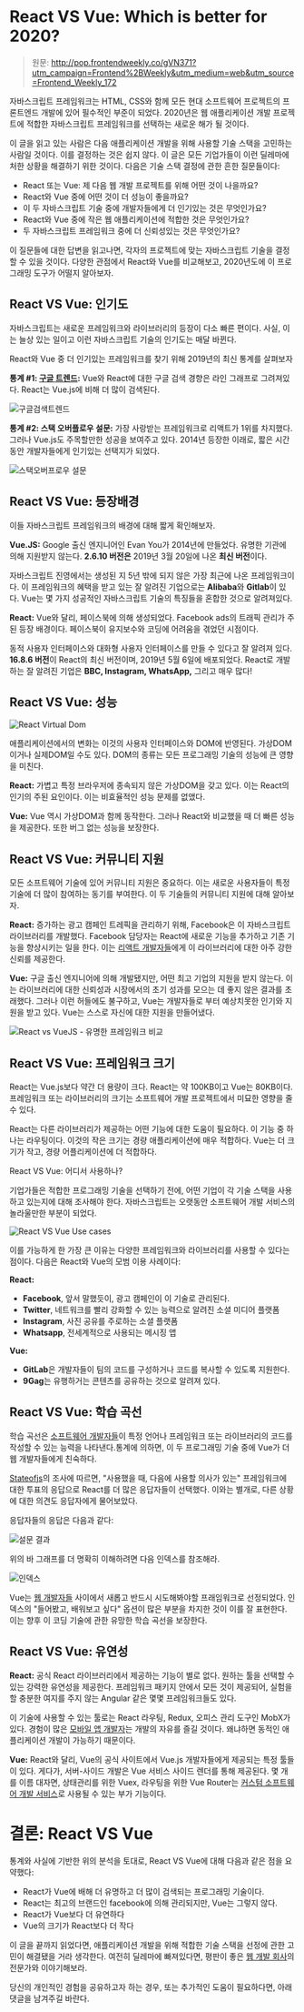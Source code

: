 # React VS Vue: Which is better for 2020?

> 원문: http://pop.frontendweekly.co/gVN371?utm_campaign=Frontend%2BWeekly&utm_medium=web&utm_source=Frontend_Weekly_172

자바스크립트 프레임워크는 HTML, CSS와 함께 모든 현대 소프트웨어 프로젝트의 프론트엔드 개발에 있어 필수적인 부준이 되었다. 2020년은 웹 애플리케이션 개발 프로젝트에 적합한 자바스크립트 프레임워크를 선택하는 새로운 해가 될 것이다.

이 글을 읽고 있는 사람은 다음 애플리케이션 개발을 위해 사용할 기술 스택을 고민하는 사람일 것이다. 이를 결정하는 것은 쉽지 않다. 이 글은 모든 기업가들이 이런 딜레마에 처한 상황을 해결하기 위한 것이다. 다음은 기술 스택 결정에 관한 흔한 질문들이다:

- React 또는 Vue: 제 다음 웹 개발 프로젝트를 위해 어떤 것이 나을까요?
- React와 Vue 중에 어떤 것이 더 성능이 좋을까요?
- 이 두 자바스크립트 기술 중에 개발자들에게 더 인기있는 것은 무엇인가요?
- React와 Vue 중에 작은 웹 애플리케이션에 적합한 것은 무엇인가요?
- 두 자바스크립트 프레임워크 중에 더 신뢰성있는 것은 무엇인가요?

이 질문들에 대한 답변을 읽고나면, 각자의 프로젝트에 맞는 자바스크립트 기술을 결정할 수 있을 것이다. 다양한 관점에서 React와 Vue를 비교해보고, 2020년도에 이 프로그래밍 도구가 어떨지 알아보자.

## React VS Vue: 인기도

자바스크립트는 새로운 프레임워크와 라이브러리의 등장이 다소 빠른 편이다. 사실, 이는 늘상 있는 일이고 이런 자바스크립트 기술의 인기도는 매달 바뀐다.

React와 Vue 중 더 인기있는 프레임워크를 찾기 위해 2019년의 최신 통계를 살펴보자

**통계 #1: [구글 트렌드](https://trends.google.com/trends/explore?cat=31&q=Vue.js,React,Angular):** Vue와 React에 대한 구글 검색 경향은 라인 그래프로 그려져있다. React는 Vue.js에 비해 더 많이 검색된다.

![구글검색트렌드](https://miro.medium.com/max/1439/0*IVP5gCRIMBGf657U)

**통계 #2: 스택 오버플로우 설문:** 가장 사랑받는 프레임워크로 리액트가 1위를 차지했다. 그러나 Vue.js도 주목할만한 성공을 보여주고 있다. 2014년 등장한 이래로, 짧은 시간 동안 개발자들에게 인기있는 선택지가 되었다. 

![스택오버프로우 설문](https://miro.medium.com/max/878/0*fTt0ofBEXi9tMFqS)

## React VS Vue: 등장배경

이들 자바스크립트 프레임워크의 배경에 대해 짧게 확인해보자.

**Vue.JS:** Google 출신 엔지니어인 Evan You가 2014년에 만들었다. 유명한 기관에 의해 지원받지 않는다. **2.6.10 버전은** 2019년 3월 20일에 나온 **최신 버전**이다.

자바스크립트 진영에서는 생성된 지 5년 밖에 되지 않은 가장 최근에 나온 프레임워크이다. 이 프레임워크의 혜택을 받고 있는 잘 알려진 기업으로는 **Alibaba**와 **Gitlab**이 있다. Vue는 몇 가지 성공적인 자바스크립트 기술의 특징들을 혼합한 것으로 알려져있다.

**React:** Vue와 달리, 페이스북에 의해 생성되었다. Facebook ads의 트래픽 관리가 주된 등장 배경이다. 페이스북이 유지보수와 코딩에 어려움을 겪었던 시점이다.

동적 사용자 인터페이스와 대화형 사용자 인터페이스를 만들 수 있다고 잘 알려져 있다. **16.8.6 버전**이 React의 최신 버전이며, 2019년 5월 6일에 배포되었다. React로 개발하는 잘 알려진 기업은 **BBC, Instagram, WhatsApp,** 그리고 매우 많다!

## React VS Vue: 성능

![React Virtual Dom](https://miro.medium.com/max/1349/0*7rnrDzfyyzbxd1pv)

애플리케이션에서의 변화는 이것의 사용자 인터페이스와 DOM에 반영된다. 가상DOM이거나 실제DOM일 수도 있다. DOM의 종류는 모든 프로그래밍 기술의 성능에 큰 영향을 미친다.

**React:** 가볍고 특정 브라우저에 종속되지 않은 가상DOM을 갖고 있다. 이는 React의 인기의 주된 요인이다. 이는 비효율적인 성능 문제를 없앴다.

**Vue:** Vue 역시 가상DOM과 함께 동작한다. 그러나 React와 비교했을 때 더 빠른 성능을 제공한다. 또한 버그 없는 성능을 보장한다.

## React VS Vue: 커뮤니티 지원

모든 소프트웨어 기술에 있어 커뮤니티 지원은 중요하다. 이는 새로운 사용자들이 특정 기술에 더 많이 참여하는 동기를 부여한다. 이 두 기술들의 커뮤니티 지원에 대해 알아보자.

**React:** 증가하는 광고 캠페인 트레픽을 관리하기 위해, Facebook은 이 자바스크립트 라이브러리를 개발했다. Facebook 담당자는 React에 새로운 기능을 추가하고 기존 기능을 향상시키는 일을 한다. 이는 [리액트 개발자들](https://www.pixelcrayons.com/hire-react-developers?utm_source=TBS&utm_medium=Patricia)에게 이 라이브러리에 대한 아주 강한 신뢰를 제공한다.

**Vue:** 구글 출신 엔지니어에 의해 개발됐지만, 어떤 최고 기업의 지원을 받지 않는다. 이는 라이브러리에 대한 신뢰성과 시장에서의 초기 성과를 모으는 데 좋지 않은 결과를 초래했다. 그러나 이런 허들에도 불구하고, Vue는 개발자들로 부터 예상치못한 인기와 지원을 받고 있다. Vue는 스스로 자신에 대한 지원을 만들어냈다.

![React vs VueJS - 유명한 프레임워크 비교](https://miro.medium.com/max/1000/0*y9hc6MyMYpdaTKui)

## React VS Vue: 프레임워크 크기

React는 Vue.js보다 약간 더 용량이 크다. React는 약 100KB이고 Vue는 80KB이다. 프레임워크 또는 라이브러리의 크기는 소프트웨어 개발 프로젝트에서 미묘한 영향을 줄 수 있다.

React는 다른 라이브러리가 제공하는 어떤 기능에 대한 도움이 필요하다. 이 기능 중 하나는 라우팅이다. 이것의 작은 크기는 경량 애플리케이션에 매우 적합하다. Vue는 더 크기가 작고, 경량 어플리케이션에 더 적합하다.

React VS Vue: 어디서 사용하나?

기업가들은 적합한 프로그래밍 기술을 선택하기 전에, 어떤 기업이 각 기술 스택을 사용하고 있는지에 대해 조사해야 한다. 자바스크립트는 오랫동안 소프트웨어 개발 서비스의 놀라울만한 부분이 되었다.  

![React VS Vue Use cases](https://miro.medium.com/max/2000/0*nRwTjNlY-YkDyMlM)

이를 가능하게 한 가장 큰 이유는 다양한 프레임워크와 라이브러리를 사용할 수 있다는 점이다. 다음은 React와 Vue의 모범 이용 사례이다:

**React:**

* **Facebook**, 앞서 말했듯이, 광고 캠페인이 이 기술로 관리된다.
* **Twitter**, 네트워크를 빨리 강화할 수 있는 능력으로 알려진 소셜 미디어 플랫폼
* **Instagram**, 사진 공유를 주로하는 소셜 플랫폼
* **Whatsapp**, 전세계적으로 사용되는 메시징 앱

**Vue:**

* **GitLab**은 개발자들이 팀의 코드를 구성하거나 코드를 복사할 수 있도록 지원한다.
* **9Gag**는 유행하거는 콘텐츠를 공유하는 것으로 알려져 있다.

## React VS Vue: 학습 곡선

학습 곡선은 [소프트웨어 개발자들](https://www.pixelcrayons.com/hire-software-developers?utm_source=TBS&utm_medium=Patricia)이 특정 언어나 프레임워크 또는 라이브러리의 코드를 작성할 수 있는 능력을 나타낸다.통계에 의하면, 이 두 프로그래밍 기술 중에 Vue가 더 웹 개발자들에게 친숙하다.

[Stateofjs](https://2018.stateofjs.com/front-end-frameworks/overview/)의 조사에 따르면, "사용했을 때, 다음에 사용할 의사가 있는" 프레임워크에 대한 투표의 응답으로 React를 더 많은 응답자들이 선택했다. 이와는 별개로, 다른 상황에 대한 의견도 응답자에게 물어보았다. 

응답자들의 응답은 다음과 같다:

![설문 결과](https://miro.medium.com/max/625/0*akC7-Lnl1mKnUPfc)

위의 바 그래프를 더 명확히 이해하려면 다음 인덱스를 참조해라.

![인덱스](https://miro.medium.com/max/296/0*1s5dnKTSi-bBnsBp)

Vue는 [웹 개발자들](https://www.pixelcrayons.com/hire-web-developers?utm_source=TBS&utm_medium=Patricia) 사이에서 새롭고 반드시 시도해봐야할 프래임워크로 선정되었다. 인덱스의 "들어봤고, 배워보고 싶다" 옵션이 많은 부분을 차지한 것이 이를 잘 표현한다. 이는 향후 이 코딩 기술에 관한 유망한 학습 곡선을 보장한다. 

## React VS Vue: 유연성

**React:** 공식 React 라이브러리에서 제공하는 기능이 별로 없다. 원하는 툴을 선택할 수 있는 강력한 유연성을 제공한다. 프레임워크 패키지 안에서 모든 것이 제공되어, 실험을 할 충분한 여지를 주지 않는 Angular 같은 몇몇 프레임워크들도 있다.

이 기술에 사용할 수 있는 툴로는 React 라우팅, Redux, 오피스 관리 도구인 MobX가 있다. 경험이 많은 [모바일 앱 개발자](https://www.pixelcrayons.com/hire-mobile-app-developers?utm_source=TBS&utm_medium=Patricia)는 개발의 자유를 즐길 것이다. 왜냐하면 동적인 애플리케이션 개발이 가능하기 때문이다.

**Vue:** React와 달리, Vue의 공식 사이트에서 Vue.js 개발자들에게 제공되는 특정 툴들이 있다. 게다가, 서버-사이드 개발은 Vue 서비스 사이드 렌더를 통해 제공된다. 몇 개를 이름 대자면, 상태관리를 위한 Vuex, 라우팅을 위한 Vue Router는 [커스텀 소프트웨어 개발 서비스](https://www.pixelcrayons.com/custom-software-development-services?utm_source=TBS&utm_medium=Patricia)로 사용될 수 있는 부가 기능이다. 

# 결론: React VS Vue

통계와 사실에 기반한 위의 분석을 토대로, React VS Vue에 대해 다음과 같은 점을 요약했다:

- React가 Vue에 배해 더 유명하고 더 많이 검색되는 프로그래밍 기술이다.
- React는 최고의 브랜드인 facebook에 의해 관리되지만, Vue는 그렇지 않다.
- React가 Vue보다 더 유연하다
- Vue의 크기가 React보다 더 작다

이 글을 끝까지 읽었다면, 애플리케이션 개발을 위해 적합한 기술 스택을 선정에 관한 고민이 해결됐을 거라 생각한다. 여전히 딜레마에 빠져있다면, 평판이 좋은 [웹 개발 회사](https://www.pixelcrayons.com/web-development/?utm_source=TBS&utm_medium=Patricia)의 전문가와 이야기해보라.

당신의 개인적인 경험을 공유하고자 하는 경우, 또는 추가적인 도움이 필요하다면, 아래 댓글을 남겨주길 바란다.